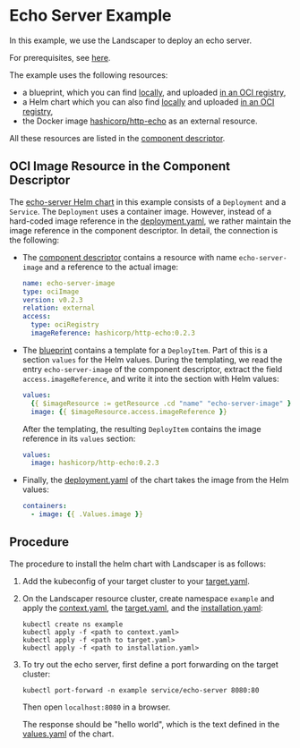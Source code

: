 # Echo Server Example

In this example, we use the Landscaper to deploy an echo server.

For prerequisites, see [here](../../README.md#prerequisites-and-basic-definitions).

The example uses the following resources:

- a blueprint, which you can find [locally](./blueprint), and 
  uploaded [in an OCI registry](https://eu.gcr.io/gardener-project/landscaper/examples/blueprints/guided-tour/echo-server),
- a Helm chart which you can also find [locally](./blueprint) and
  uploaded [in an OCI registry](https://eu.gcr.io/gardener-project/landscaper/examples/charts/guided-tour/echo-server),
- the Docker image [hashicorp/http-echo](https://hub.docker.com/r/hashicorp/http-echo) as an external resource.

All these resources are listed in the [component descriptor](./component-descriptor.yaml).


## OCI Image Resource in the Component Descriptor

The [echo-server Helm chart](./chart/echo-server) in this example consists of a `Deployment` and a `Service`.
The `Deployment` uses a container image. However, instead of a hard-coded image reference in
the [deployment.yaml](./chart/echo-server/templates/deployment.yaml), we rather maintain the image reference in the
component descriptor. In detail, the connection is the following:

- The [component descriptor](./component-descriptor.yaml) contains a resource with name `echo-server-image` and a
  reference to the actual image:
 
  ```yaml
  name: echo-server-image
  type: ociImage
  version: v0.2.3
  relation: external
  access:
    type: ociRegistry
    imageReference: hashicorp/http-echo:0.2.3
  ```

- The [blueprint](./blueprint/blueprint.yaml) contains a template for a `DeployItem`. Part of this is a 
  section `values` for the Helm values. During the templating, we read the entry `echo-server-image` of the 
  component descriptor, extract the field `access.imageReference`, and write it into the section with Helm values: 

  ```yaml
  values:
    {{ $imageResource := getResource .cd "name" "echo-server-image" }}
    image: {{ $imageResource.access.imageReference }}
  ```

  After the templating, the resulting `DeployItem` contains the image reference in its `values` section:

  ```yaml
  values:
    image: hashicorp/http-echo:0.2.3
  ```

- Finally, the [deployment.yaml](./chart/echo-server/templates/deployment.yaml) of the chart takes the image from the 
  Helm values:

  ```yaml
  containers:
    - image: {{ .Values.image }}
  ```


## Procedure

The procedure to install the helm chart with Landscaper is as follows:

1. Add the kubeconfig of your target cluster to your [target.yaml](installation/target.yaml).

2. On the Landscaper resource cluster, create namespace `example` and apply
   the [context.yaml](./installation/context.yaml),
   the [target.yaml](installation/target.yaml), and the [installation.yaml](installation/installation.yaml):

   ```shell
   kubectl create ns example
   kubectl apply -f <path to context.yaml>
   kubectl apply -f <path to target.yaml>
   kubectl apply -f <path to installation.yaml>
   ```

3. To try out the echo server, first define a port forwarding on the target cluster:

   ```shell
   kubectl port-forward -n example service/echo-server 8080:80
   ```

   Then open `localhost:8080` in a browser.  
   
   The response should be "hello world", which is the text defined
   in the [values.yaml](./chart/echo-server/values.yaml) of the chart.
